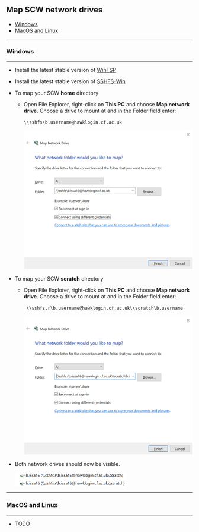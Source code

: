 ## Map SCW network drives


- [Windows](#windows)
- [MacOS and Linux](#macos-and-linux)

---

### Windows

---

- Install the latest stable version of [WinFSP](https://github.com/billziss-gh/winfsp/releases/latest)

- Install the latest stable version of [SSHFS-Win](https://github.com/billziss-gh/sshfs-win/releases/latest)

- To map your SCW **home** directory

  - Open File Explorer, right-click on **This PC** and choose **Map network drive**. Choose a drive to mount at and in the Folder field enter: 

    ```
    \\sshfs\b.username@hawklogin.cf.ac.uk
    ```

    <img src="images/home.png" width="500">

- To map your SCW **scratch** directory

  - Open File Explorer, right-click on **This PC** and choose **Map network drive**. Choose a drive to mount at and in the Folder field enter:  

    ```
     \\sshfs.r\b.username@hawklogin.cf.ac.uk\\scratch\b.username
    ```

    <img src="images/scratch.png" width="500" >

- Both network drives should now be visible.

  <img src="images/drives.png" width="300">
  
  

---

### MacOS and Linux

---

- TODO

